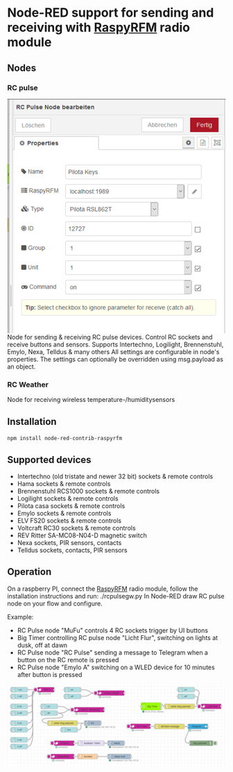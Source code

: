 # Node-RED support for sending and receiving with [RaspyRFM] radio module
## Nodes
### RC pulse
<img src="images/rcpulse-properties.png"
     alt="RC pulse properties"
     style="float: left; margin-right: 250px;" />
Node for sending & receiving RC pulse devices. Control RC sockets and receive buttons and sensors. Supports Intertechno, Logilight, Brennenstuhl, Emylo, Nexa, Telldus & many others
All settings are configurable in node's properties. The settings can optionally be overridden using msg.payload as an object.
### RC Weather
Node for receiving wireless temperature-/humiditysensors

## Installation
    npm install node-red-contrib-raspyrfm

## Supported devices
* Intertechno (old tristate and newer 32 bit) sockets & remote controls
* Hama sockets & remote controls
* Brennenstuhl RCS1000 sockets & remote controls
* Logilight sockets & remote controls
* Pilota casa sockets & remote controls
* Emylo sockets & remote controls
* ELV FS20 sockets & remote controls
* Voltcraft RC30 sockets & remote controls
* REV Ritter SA-MC08-N04-D magnetic switch
* Nexa sockets, PIR sensors, contacts
* Telldus sockets, contacts, PIR sensors

## Operation
On a raspberry PI, connect the [RaspyRFM] radio module, follow the installation instructions and run:
    ./rcpulsegw.py
In Node-RED draw RC pulse node on your flow and configure.

Example:
* RC Pulse node "MuFu" controls 4 RC sockets trigger by UI buttons
* Big Timer controlling RC pulse node "Licht Flur", switching on lights at dusk, off at dawn
* RC Pulse node "RC Pulse" sending a message to Telegram when a button on the RC remote is pressed
* RC Pulse node "Emylo A" switching on a WLED device for 10 minutes after button is pressed 

![Flow Example](images/RaspyRFM-Node-RED.png)

[RaspyRFM]:http://www.seegel-systeme.de/2015/09/02/ein-funkmodul-fuer-den-raspberry-raspyrfm/